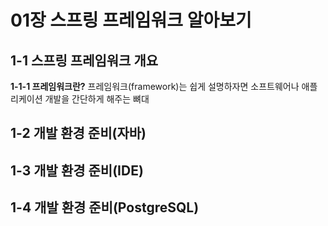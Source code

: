 # 01장 스프링 프레임워크 알아보기

## 1-1 스프링 프레임워크 개요

**1-1-1 프레임워크란?**
프레임워크(framework)는 쉽게 설명하자면 소프트웨어나 애플리케이션 개발을 간단하게 해주는 뼈대


## 1-2 개발 환경 준비(자바)



## 1-3 개발 환경 준비(IDE)



## 1-4 개발 환경 준비(PostgreSQL)